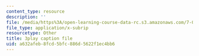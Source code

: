 ```yaml
---
content_type: resource
description: ''
file: /media/https%3A/open-learning-course-data-rc.s3.amazonaws.com/7-016-introductory-biology-fall-2018/a632afeb8fcd5bfc886d5622f1ec4bb6_CALYA11terw.vtt
file_type: application/x-subrip
resourcetype: Other
title: 3play caption file
uid: a632afeb-8fcd-5bfc-886d-5622f1ec4bb6
---
```

